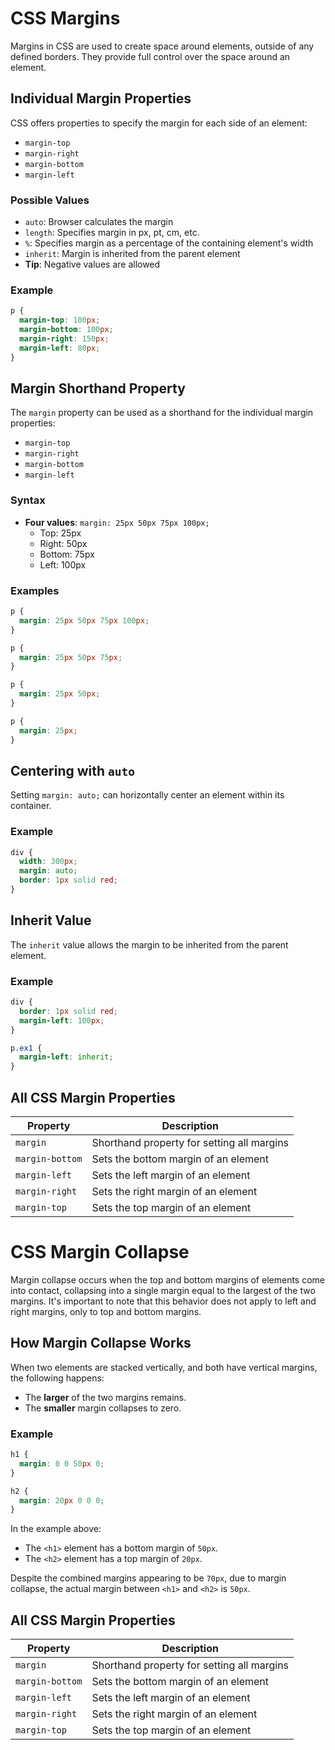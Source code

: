# CSS Margins
Margins in CSS are used to create space around elements, outside of any defined borders. They provide full control over the space around an element.
## Individual Margin Properties
CSS offers properties to specify the margin for each side of an element:
- `margin-top`
- `margin-right`
- `margin-bottom`
- `margin-left`
### Possible Values
- `auto`: Browser calculates the margin
- `length`: Specifies margin in px, pt, cm, etc.
- `%`: Specifies margin as a percentage of the containing element's width
- `inherit`: Margin is inherited from the parent element
- **Tip**: Negative values are allowed
### Example

```css
p {
  margin-top: 100px;
  margin-bottom: 100px;
  margin-right: 150px;
  margin-left: 80px;
}
```

## Margin Shorthand Property

The `margin` property can be used as a shorthand for the individual margin properties:

- `margin-top`
- `margin-right`
- `margin-bottom`
- `margin-left`

### Syntax

- **Four values**: `margin: 25px 50px 75px 100px;`
  - Top: 25px
  - Right: 50px
  - Bottom: 75px
  - Left: 100px

### Examples

```css
p {
  margin: 25px 50px 75px 100px;
}
```

```css
p {
  margin: 25px 50px 75px;
}
```

```css
p {
  margin: 25px 50px;
}
```

```css
p {
  margin: 25px;
}
```

## Centering with `auto`

Setting `margin: auto;` can horizontally center an element within its container.

### Example

```css
div {
  width: 300px;
  margin: auto;
  border: 1px solid red;
}
```

## Inherit Value

The `inherit` value allows the margin to be inherited from the parent element.

### Example

```css
div {
  border: 1px solid red;
  margin-left: 100px;
}

p.ex1 {
  margin-left: inherit;
}
```

## All CSS Margin Properties

| Property         | Description                                      |
|------------------|--------------------------------------------------|
| `margin`         | Shorthand property for setting all margins       |
| `margin-bottom`  | Sets the bottom margin of an element             |
| `margin-left`    | Sets the left margin of an element               |
| `margin-right`   | Sets the right margin of an element              |
| `margin-top`     | Sets the top margin of an element                |


# CSS Margin Collapse

Margin collapse occurs when the top and bottom margins of elements come into contact, collapsing into a single margin equal to the largest of the two margins. It's important to note that this behavior does not apply to left and right margins, only to top and bottom margins.

## How Margin Collapse Works

When two elements are stacked vertically, and both have vertical margins, the following happens:

- The **larger** of the two margins remains.
- The **smaller** margin collapses to zero.

### Example

```css
h1 {
  margin: 0 0 50px 0;
}

h2 {
  margin: 20px 0 0 0;
}
```

In the example above:

- The `<h1>` element has a bottom margin of `50px`.
- The `<h2>` element has a top margin of `20px`.

Despite the combined margins appearing to be `70px`, due to margin collapse, the actual margin between `<h1>` and `<h2>` is `50px`.

## All CSS Margin Properties

| Property         | Description                                      |
|------------------|--------------------------------------------------|
| `margin`         | Shorthand property for setting all margins       |
| `margin-bottom`  | Sets the bottom margin of an element             |
| `margin-left`    | Sets the left margin of an element               |
| `margin-right`   | Sets the right margin of an element              |
| `margin-top`     | Sets the top margin of an element                |

